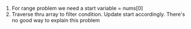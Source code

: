 1. For range problem we need a start variable = nums[0]
2. Traverse thru array to filter condition. Update start accordingly. There's no good way to explain this problem
​
​
